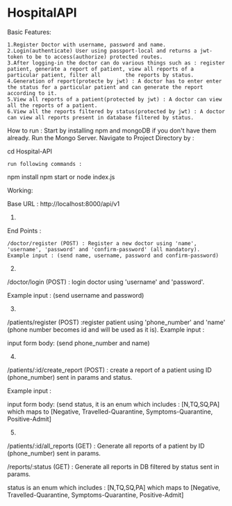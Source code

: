 # HospitalAPI

Basic Features:

    1.Register Doctor with username, password and name.
    2.Login(authenticate) User using passport-local and returns a jwt-token to be to access(authorize) protected routes.
    3.After logging-in the doctor can do various things such as : register patient, generate a report of patient, view all reports of a particular patient, filter all        the reports by status.
    4.Generation of report(protecte by jwt) : A doctor has to enter enter the status for a particular patient and can generate the report according to it.
    5.View all reports of a patient(protected by jwt) : A doctor can view all the reports of a patient.
    6.View all the reports filtered by status(protected by jwt) : A doctor can view all reports present in database filtered by status.
 
 
 
 
How to run :
    Start by installing npm and mongoDB if you don't have them already.
    Run the Mongo Server.
    Navigate to Project Directory by :

cd Hospital-API

    run following commands :

npm install 
npm start or node index.js




Working:

Base URL : http://localhost:8000/api/v1

1.
End Points :

    /doctor/register (POST) : Register a new doctor using 'name', 'username', 'password' and 'confirm-password' (all mandatory).
    Example input : (send name, username, password and confirm-password) 
    
2.
/doctor/login (POST) : login doctor using 'username' and 'password'.

Example input : (send username and password) 

3.
/patients/register (POST) :register patient using 'phone_number' and 'name' (phone number becomes id and will be used as it is).
Example input :

input form body: (send phone_number and name) 


4.
/patients/:id/create_report (POST) : create a report of a patient using ID (phone_number) sent in params and status.

Example input :

input form body: (send status, it is an enum which includes : [N,TQ,SQ,PA] which maps to [Negative, Travelled-Quarantine, Symptoms-Quarantine, Positive-Admit]


5.
/patients/:id/all_reports (GET) : Generate all reports of a patient by ID (phone_number) sent in params.


/reports/:status (GET) : Generate all reports in DB filtered by status sent in params.


status is an enum which includes : [N,TQ,SQ,PA] which maps to [Negative, Travelled-Quarantine, Symptoms-Quarantine, Positive-Admit]
